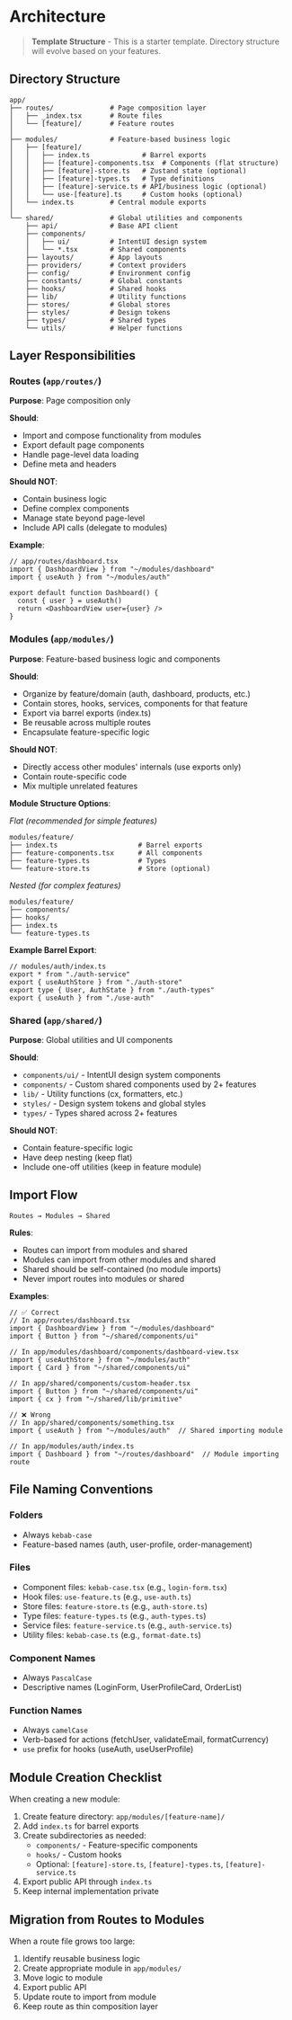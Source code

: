 # Architecture

> **Template Structure** - This is a starter template. Directory structure will evolve based on your features.

## Directory Structure

```
app/
├── routes/              # Page composition layer
│   ├── _index.tsx       # Route files
│   └── [feature]/       # Feature routes
│
├── modules/             # Feature-based business logic
│   ├── [feature]/
│   │   ├── index.ts             # Barrel exports
│   │   ├── [feature]-components.tsx  # Components (flat structure)
│   │   ├── [feature]-store.ts   # Zustand state (optional)
│   │   ├── [feature]-types.ts   # Type definitions
│   │   ├── [feature]-service.ts # API/business logic (optional)
│   │   └── use-[feature].ts     # Custom hooks (optional)
│   └── index.ts         # Central module exports
│
└── shared/              # Global utilities and components
    ├── api/             # Base API client
    ├── components/
    │   ├── ui/          # IntentUI design system
    │   └── *.tsx        # Shared components
    ├── layouts/         # App layouts
    ├── providers/       # Context providers
    ├── config/          # Environment config
    ├── constants/       # Global constants
    ├── hooks/           # Shared hooks
    ├── lib/             # Utility functions
    ├── stores/          # Global stores
    ├── styles/          # Design tokens
    ├── types/           # Shared types
    └── utils/           # Helper functions
```

## Layer Responsibilities

### Routes (`app/routes/`)
**Purpose**: Page composition only

**Should**:
- Import and compose functionality from modules
- Export default page components
- Handle page-level data loading
- Define meta and headers

**Should NOT**:
- Contain business logic
- Define complex components
- Manage state beyond page-level
- Include API calls (delegate to modules)

**Example**:
```tsx
// app/routes/dashboard.tsx
import { DashboardView } from "~/modules/dashboard"
import { useAuth } from "~/modules/auth"

export default function Dashboard() {
  const { user } = useAuth()
  return <DashboardView user={user} />
}
```

### Modules (`app/modules/`)
**Purpose**: Feature-based business logic and components

**Should**:
- Organize by feature/domain (auth, dashboard, products, etc.)
- Contain stores, hooks, services, components for that feature
- Export via barrel exports (index.ts)
- Be reusable across multiple routes
- Encapsulate feature-specific logic

**Should NOT**:
- Directly access other modules' internals (use exports only)
- Contain route-specific code
- Mix multiple unrelated features

**Module Structure Options**:

*Flat (recommended for simple features)*
```
modules/feature/
├── index.ts                    # Barrel exports
├── feature-components.tsx      # All components
├── feature-types.ts            # Types
└── feature-store.ts            # Store (optional)
```

*Nested (for complex features)*
```
modules/feature/
├── components/
├── hooks/
├── index.ts
└── feature-types.ts
```

**Example Barrel Export**:
```tsx
// modules/auth/index.ts
export * from "./auth-service"
export { useAuthStore } from "./auth-store"
export type { User, AuthState } from "./auth-types"
export { useAuth } from "./use-auth"
```

### Shared (`app/shared/`)
**Purpose**: Global utilities and UI components

**Should**:
- `components/ui/` - IntentUI design system components
- `components/` - Custom shared components used by 2+ features
- `lib/` - Utility functions (cx, formatters, etc.)
- `styles/` - Design system tokens and global styles
- `types/` - Types shared across 2+ features

**Should NOT**:
- Contain feature-specific logic
- Have deep nesting (keep flat)
- Include one-off utilities (keep in feature module)

## Import Flow

```
Routes → Modules → Shared
```

**Rules**:
- Routes can import from modules and shared
- Modules can import from other modules and shared
- Shared should be self-contained (no module imports)
- Never import routes into modules or shared

**Examples**:
```tsx
// ✅ Correct
// In app/routes/dashboard.tsx
import { DashboardView } from "~/modules/dashboard"
import { Button } from "~/shared/components/ui"

// In app/modules/dashboard/components/dashboard-view.tsx
import { useAuthStore } from "~/modules/auth"
import { Card } from "~/shared/components/ui"

// In app/shared/components/custom-header.tsx
import { Button } from "~/shared/components/ui"
import { cx } from "~/shared/lib/primitive"

// ❌ Wrong
// In app/shared/components/something.tsx
import { useAuth } from "~/modules/auth"  // Shared importing module

// In app/modules/auth/index.ts
import { Dashboard } from "~/routes/dashboard"  // Module importing route
```

## File Naming Conventions

### Folders
- Always `kebab-case`
- Feature-based names (auth, user-profile, order-management)

### Files
- Component files: `kebab-case.tsx` (e.g., `login-form.tsx`)
- Hook files: `use-feature.ts` (e.g., `use-auth.ts`)
- Store files: `feature-store.ts` (e.g., `auth-store.ts`)
- Type files: `feature-types.ts` (e.g., `auth-types.ts`)
- Service files: `feature-service.ts` (e.g., `auth-service.ts`)
- Utility files: `kebab-case.ts` (e.g., `format-date.ts`)

### Component Names
- Always `PascalCase`
- Descriptive names (LoginForm, UserProfileCard, OrderList)

### Function Names
- Always `camelCase`
- Verb-based for actions (fetchUser, validateEmail, formatCurrency)
- `use` prefix for hooks (useAuth, useUserProfile)

## Module Creation Checklist

When creating a new module:

1. Create feature directory: `app/modules/[feature-name]/`
2. Add `index.ts` for barrel exports
3. Create subdirectories as needed:
   - `components/` - Feature-specific components
   - `hooks/` - Custom hooks
   - Optional: `[feature]-store.ts`, `[feature]-types.ts`, `[feature]-service.ts`
4. Export public API through `index.ts`
5. Keep internal implementation private

## Migration from Routes to Modules

When a route file grows too large:

1. Identify reusable business logic
2. Create appropriate module in `app/modules/`
3. Move logic to module
4. Export public API
5. Update route to import from module
6. Keep route as thin composition layer
